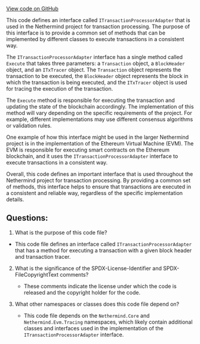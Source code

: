[View code on GitHub](https://github.com/nethermindeth/nethermind/Nethermind.Evm/TransactionProcessing/ITransactionProcessorAdapter.cs)

This code defines an interface called `ITransactionProcessorAdapter` that is used in the Nethermind project for transaction processing. The purpose of this interface is to provide a common set of methods that can be implemented by different classes to execute transactions in a consistent way. 

The `ITransactionProcessorAdapter` interface has a single method called `Execute` that takes three parameters: a `Transaction` object, a `BlockHeader` object, and an `ITxTracer` object. The `Transaction` object represents the transaction to be executed, the `BlockHeader` object represents the block in which the transaction is being executed, and the `ITxTracer` object is used for tracing the execution of the transaction.

The `Execute` method is responsible for executing the transaction and updating the state of the blockchain accordingly. The implementation of this method will vary depending on the specific requirements of the project. For example, different implementations may use different consensus algorithms or validation rules.

One example of how this interface might be used in the larger Nethermind project is in the implementation of the Ethereum Virtual Machine (EVM). The EVM is responsible for executing smart contracts on the Ethereum blockchain, and it uses the `ITransactionProcessorAdapter` interface to execute transactions in a consistent way. 

Overall, this code defines an important interface that is used throughout the Nethermind project for transaction processing. By providing a common set of methods, this interface helps to ensure that transactions are executed in a consistent and reliable way, regardless of the specific implementation details.
## Questions: 
 1. What is the purpose of this code file?
   - This code file defines an interface called `ITransactionProcessorAdapter` that has a method for executing a transaction with a given block header and transaction tracer.

2. What is the significance of the SPDX-License-Identifier and SPDX-FileCopyrightText comments?
   - These comments indicate the license under which the code is released and the copyright holder for the code.

3. What other namespaces or classes does this code file depend on?
   - This code file depends on the `Nethermind.Core` and `Nethermind.Evm.Tracing` namespaces, which likely contain additional classes and interfaces used in the implementation of the `ITransactionProcessorAdapter` interface.